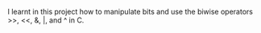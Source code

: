 I learnt in this project how to manipulate bits and use the biwise operators >>, <<, &, |, and ^ in C.
